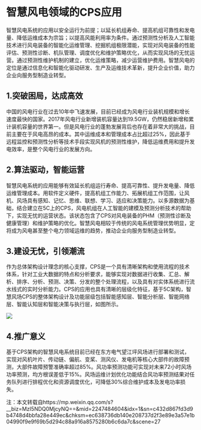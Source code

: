 <!--
title: 智慧风电领域的CPS应用
subtitle: 工业软件
author: 网络
keyword: 工业软件
published: 2024-04-222
topicImg: assets/6/CPSSWP.jpg
-->



# 智慧风电领域的CPS应用

智慧风电系统的应用以安全运行为前提；以延长机组寿命、提高机组可靠性和发电量、降低运维成本为宗旨；以提高风能利用率为条件。通过预测性分析及人工智能技术进行风电装备的智能化运维管理、挖掘机组极限潜能，实现对风电装备的性能评估、预测性诊断、机队管理、调度优化和维护策略优化，从而实现风场的无忧运营。通过预测性维护机制的建立，优化运维策略，减少运营维护费用。智慧风电的定位是通过信息化和智能化驱动研发、生产及运维技术革新，提升企业价值，助力企业向服务型制造业转型。

## 1.突破困局，达成高效
中国的风电行业在过去10年中飞速发展，目前已经成为风电行业装机规模和增长速度最快的国家。2017年风电行业新增装机容量达到19.5GW，仍然稳居新增和累计装机容量的世界第一。但是风电行业的蓬勃发展背后也存在着非常大的挑战，目前主要在于风电高昂的成本。其中运维成本和管理成本占比超过25%，因此基于远程监控和预测性分析等技术手段实现风机的预测性维护，降低运维费用和提升发电效率，是整个风电行业的发展方向。

## 2.算法驱动，智能运营
智慧风电系统的应用能够有效延长机组运行寿命、提高可靠性、提升发电量、降低运维管理成本。用软件定义硬件，提高机组工作能力、拓展机组工作范围，让风机、风场具有感知、记忆、思维、联想、学习、适应和决策能力。以多源数据为基础，结合建立在5C上的CPS，风电机组在人工智能的建模及预测分析技术的帮助下，实现无忧的运营状态。该状态包含了CPS对风电装备的PHM（预测性诊断及健康管理）和维护策略的优化。智慧风电相较于传统的风电系统管理优势明显，定将成为风电甚至整个电力领域运维的趋势，推动企业向服务型制造业转型。

## 3.建设无忧，引领潮流
作为总体架构设计理念的核心支撑，CPS是一个具有清晰架构和使用流程的技术体系，针对工业大数据的特点和分析要求，能够实现对数据进行收集、汇总、解析、排序、分析、预测、决策、分发的整个处理流程，以及具有对实体系统进行流水线式的实时分析能力。CPS的应用也具有清晰的层级化特征，基于5C架构，智慧风场CPS的整体架构设计及功能层级包括智能感知层、智能分析层、智能网络层、智能认知层和智能决策与执行层，如图所示。

![](assets/6/CPSSWP1.jpg)

## 4.推广意义
基于CPS架构的智慧风电系统目前已经在东方电气望江坪风场进行部署和测试，实现对风机叶片、传动链、偏航、变桨、测风仪、发电机等核心大部件的故障预测，大部件故障预警准确率超过85%。风功率预测功能可实现对未来72小时风场功率预测，均方根误差低于15%。风场运维计划优化功能结合风功率预测结果对任务队列进行排程优化和资源调度优化，可降低30%综合维护成本及发电功率损失。

注：本文转载自https://mp.weixin.qq.com/s?__biz=MzI5NDQ0MjcyNQ==&mid=2247484604&idx=1&sn=c432d867fd3d9b4748d4bbfa28e449ec&chksm=ec638736db140e208737d2f3e89e3a57e1b04990f9e9f69b5d294c88a916a8575280b6c6da7c&scene=27